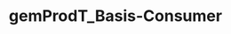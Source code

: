 ---
title: gemProdT_Basis-Consumer
linkTitle: gemProdT_Basis-Consumer
description: >
  Basis-Consumer
---